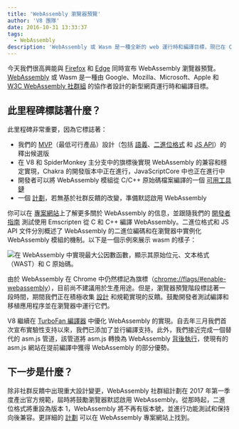 ```yaml
---
title: 'WebAssembly 瀏覽器預覽'
author: 'V8 團隊'
date: 2016-10-31 13:33:37
tags:
  - WebAssembly
description: 'WebAssembly 或 Wasm 是一種全新的 web 運行時和編譯目標，現已在 Chrome Canary 中啟用旗標！'
---
```

今天我們很高興能與 [Firefox](https://hacks.mozilla.org/2016/10/webassembly-browser-preview) 和 [Edge](https://blogs.windows.com/msedgedev/2016/10/31/webassembly-browser-preview/) 同時宣布 WebAssembly 瀏覽器預覽。[WebAssembly](http://webassembly.org/) 或 Wasm 是一種由 Google、Mozilla、Microsoft、Apple 和 [W3C WebAssembly 社群組](https://www.w3.org/community/webassembly/) 的協作者設計的新型網頁運行時和編譯目標。

<!--truncate-->
## 此里程碑標誌著什麼？

此里程碑非常重要，因為它標誌著：

- 我們的 [MVP](http://webassembly.org/docs/mvp/)（最低可行產品）設計（包括 [語義](http://webassembly.org/docs/semantics/)、[二進位格式](http://webassembly.org/docs/binary-encoding/) 和 [JS API](http://webassembly.org/docs/js/)）的釋出候選版
- 在 V8 和 SpiderMonkey 主分支中的旗標後實現 WebAssembly 的兼容和穩定實現，Chakra 的開發版本中正在進行，JavaScriptCore 中也正在進行中
- 開發者可以將 WebAssembly 模組從 C/C++ 原始碼檔案編譯的一個 [可用工具鏈](http://webassembly.org/getting-started/developers-guide/)
- 一個 [計劃](http://webassembly.org/roadmap/)，若無基於社群反饋的改變，準備默認啟用 WebAssembly

你可以在 [專案網站](http://webassembly.org/)上了解更多關於 WebAssembly 的信息，並跟隨我們的 [開發者指南](http://webassembly.org/getting-started/developers-guide/) 測試使用 Emscripten 從 C 和 C++ 編譯 WebAssembly。二進位格式和 JS API 文件分別概述了 WebAssembly 的二進位編碼和在瀏覽器中實例化 WebAssembly 模組的機制。以下是一個示例來展示 wasm 的樣子：

![在 WebAssembly 中實現最大公因數函數，顯示其原始位元、文本格式（WAST）和 C 原始碼。](/_img/webassembly-browser-preview/gcd.svg)

由於 WebAssembly 在 Chrome 中仍然標記為旗標（[chrome://flags/#enable-webassembly](chrome://flags/#enable-webassembly)），目前尚不建議用於生產用途。但是，瀏覽器預覽階段標誌著一段時間，期間我們正在積極收集 [設計](http://webassembly.org/community/feedback/) 和規範實現的反饋。鼓勵開發者測試編譯和移植應用程序並在瀏覽器中運行它們。

V8 繼續在 [TurboFan 編譯器](/blog/turbofan-jit) 中優化 WebAssembly 的實現。自去年三月我們首次宣布實驗性支持以來，我們已添加了並行編譯支持。此外，我們接近完成一個替代的 asm.js 管道，該管道將 asm.js 轉換為 WebAssembly [背後執行](https://www.chromestatus.com/feature/5053365658583040)，使現有的 asm.js 網站在提前編譯中獲得 WebAssembly 的部分優勢。

## 下一步是什麼？

除非社群反饋中出現重大設計變更，WebAssembly 社群組計劃在 2017 年第一季度產出官方規範，屆時將鼓勵瀏覽器默認啟用 WebAssembly。從那時起，二進位格式將重設為版本 1，WebAssembly 將不再有版本號，並進行功能測試和保持向後兼容。更詳細的 [計劃](http://webassembly.org/roadmap/) 可以在 WebAssembly 專案網站上找到。
